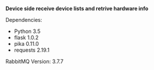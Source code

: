 **Device side receive device lists and retrive hardware info** 

Dependencies:

* Python 3.5
* flask 1.0.2
* pika 0.11.0
* requests 2.19.1

 RabbitMQ Version: 3.7.7
